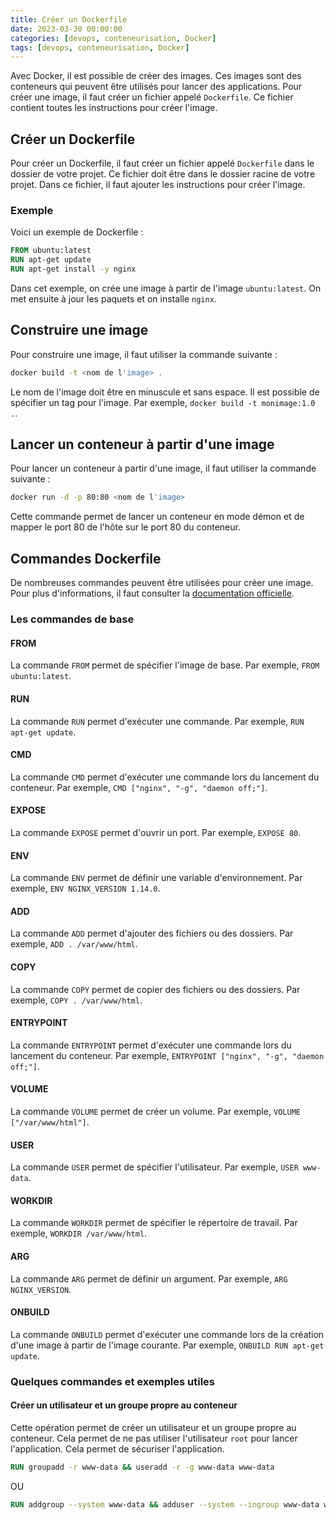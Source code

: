 ```yaml
---
title: Créer un Dockerfile
date: 2023-03-30 00:00:00
categories: [devops, conteneurisation, Docker]
tags: [devops, conteneurisation, Docker]
---
```


Avec Docker, il est possible de créer des images. Ces images sont des conteneurs qui peuvent être utilisés pour lancer des applications. Pour créer une image, il faut créer un fichier appelé `Dockerfile`. Ce fichier contient toutes les instructions pour créer l'image.

## Créer un Dockerfile

Pour créer un Dockerfile, il faut créer un fichier appelé `Dockerfile` dans le dossier de votre projet. Ce fichier doit être dans le dossier racine de votre projet. Dans ce fichier, il faut ajouter les instructions pour créer l'image.

### Exemple

Voici un exemple de Dockerfile :

```dockerfile
FROM ubuntu:latest
RUN apt-get update
RUN apt-get install -y nginx
```

Dans cet exemple, on crée une image à partir de l'image `ubuntu:latest`. On met ensuite à jour les paquets et on installe `nginx`.

## Construire une image

Pour construire une image, il faut utiliser la commande suivante :

```bash
docker build -t <nom de l'image> .
```

Le nom de l'image doit être en minuscule et sans espace. Il est possible de spécifier un tag pour l'image. Par exemple, `docker build -t monimage:1.0 .`.

## Lancer un conteneur à partir d'une image

Pour lancer un conteneur à partir d'une image, il faut utiliser la commande suivante :

```bash
docker run -d -p 80:80 <nom de l'image>
```

Cette commande permet de lancer un conteneur en mode démon et de mapper le port 80 de l'hôte sur le port 80 du conteneur.

## Commandes Dockerfile

De nombreuses commandes peuvent être utilisées pour créer une image. Pour plus d'informations, il faut consulter la [documentation officielle](https://docs.docker.com/engine/reference/builder/).

### Les commandes de base

#### FROM

La commande `FROM` permet de spécifier l'image de base. Par exemple, `FROM ubuntu:latest`.

#### RUN

La commande `RUN` permet d'exécuter une commande. Par exemple, `RUN apt-get update`.

#### CMD

La commande `CMD` permet d'exécuter une commande lors du lancement du conteneur. Par exemple, `CMD ["nginx", "-g", "daemon off;"]`.

#### EXPOSE

La commande `EXPOSE` permet d'ouvrir un port. Par exemple, `EXPOSE 80`.

#### ENV

La commande `ENV` permet de définir une variable d'environnement. Par exemple, `ENV NGINX_VERSION 1.14.0`.

#### ADD

La commande `ADD` permet d'ajouter des fichiers ou des dossiers. Par exemple, `ADD . /var/www/html`.

#### COPY

La commande `COPY` permet de copier des fichiers ou des dossiers. Par exemple, `COPY . /var/www/html`.

#### ENTRYPOINT

La commande `ENTRYPOINT` permet d'exécuter une commande lors du lancement du conteneur. Par exemple, `ENTRYPOINT ["nginx", "-g", "daemon off;"]`.

#### VOLUME

La commande `VOLUME` permet de créer un volume. Par exemple, `VOLUME ["/var/www/html"]`.

#### USER

La commande `USER` permet de spécifier l'utilisateur. Par exemple, `USER www-data`.

#### WORKDIR

La commande `WORKDIR` permet de spécifier le répertoire de travail. Par exemple, `WORKDIR /var/www/html`.

#### ARG

La commande `ARG` permet de définir un argument. Par exemple, `ARG NGINX_VERSION`.

#### ONBUILD

La commande `ONBUILD` permet d'exécuter une commande lors de la création d'une image à partir de l'image courante. Par exemple, `ONBUILD RUN apt-get update`.

### Quelques commandes et exemples utiles

#### Créer un utilisateur et un groupe propre au conteneur

Cette opération permet de créer un utilisateur et un groupe propre au conteneur. Cela permet de ne pas utiliser l'utilisateur `root` pour lancer l'application. Cela permet de sécuriser l'application.

```dockerfile
RUN groupadd -r www-data && useradd -r -g www-data www-data
```

OU

```dockerfile
RUN addgroup --system www-data && adduser --system --ingroup www-data www-data
```